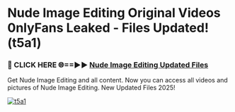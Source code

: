 # Nude Image Editing Original Videos 0nlyFans Leaked - Files Updated! (t5a1)

<h3>🔴 CLICK HERE 🌐==►► <a href="https://tinyurl.com/yrmya6cz" rel="nofollow">Nude Image Editing Updated Files</a></h3>

Get Nude Image Editing and all content. Now you can access all videos and pictures of Nude Image Editing. New Updated Files 2025!

[![t5a1](https://i.imgur.com/FMdXYCs.gif)](https://tinyurl.com/yrmya6cz)
